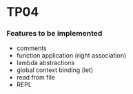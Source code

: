 # TP04

### Features to be implemented

- comments
- function application (right association)
- lambda abstractions
- global context binding (let)
- read from file
- REPL
